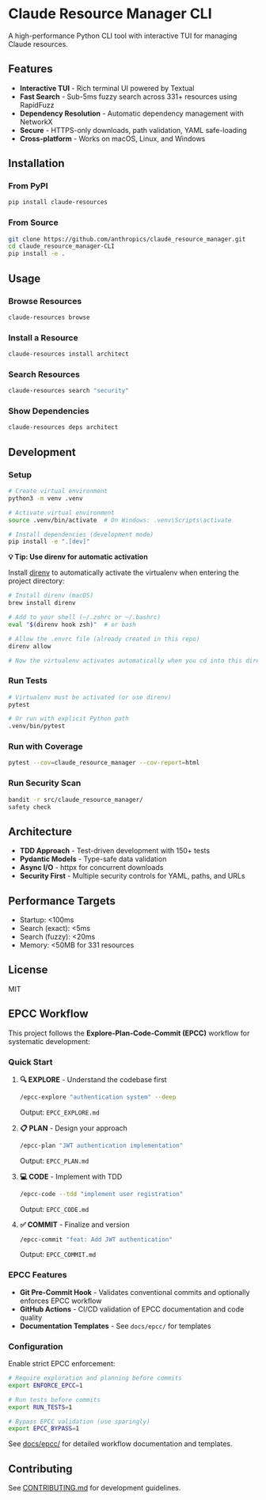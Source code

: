 # Claude Resource Manager CLI

A high-performance Python CLI tool with interactive TUI for managing Claude resources.

## Features

- **Interactive TUI** - Rich terminal UI powered by Textual
- **Fast Search** - Sub-5ms fuzzy search across 331+ resources using RapidFuzz
- **Dependency Resolution** - Automatic dependency management with NetworkX
- **Secure** - HTTPS-only downloads, path validation, YAML safe-loading
- **Cross-platform** - Works on macOS, Linux, and Windows

## Installation

### From PyPI

```bash
pip install claude-resources
```

### From Source

```bash
git clone https://github.com/anthropics/claude_resource_manager.git
cd claude_resource_manager-CLI
pip install -e .
```

## Usage

### Browse Resources

```bash
claude-resources browse
```

### Install a Resource

```bash
claude-resources install architect
```

### Search Resources

```bash
claude-resources search "security"
```

### Show Dependencies

```bash
claude-resources deps architect
```

## Development

### Setup

```bash
# Create virtual environment
python3 -m venv .venv

# Activate virtual environment
source .venv/bin/activate  # On Windows: .venv\Scripts\activate

# Install dependencies (development mode)
pip install -e ".[dev]"
```

**💡 Tip: Use direnv for automatic activation**

Install [direnv](https://direnv.net/) to automatically activate the virtualenv when entering the project directory:

```bash
# Install direnv (macOS)
brew install direnv

# Add to your shell (~/.zshrc or ~/.bashrc)
eval "$(direnv hook zsh)"  # or bash

# Allow the .envrc file (already created in this repo)
direnv allow

# Now the virtualenv activates automatically when you cd into this directory!
```

### Run Tests

```bash
# Virtualenv must be activated (or use direnv)
pytest

# Or run with explicit Python path
.venv/bin/pytest
```

### Run with Coverage

```bash
pytest --cov=claude_resource_manager --cov-report=html
```

### Run Security Scan

```bash
bandit -r src/claude_resource_manager/
safety check
```

## Architecture

- **TDD Approach** - Test-driven development with 150+ tests
- **Pydantic Models** - Type-safe data validation
- **Async I/O** - httpx for concurrent downloads
- **Security First** - Multiple security controls for YAML, paths, and URLs

## Performance Targets

- Startup: <100ms
- Search (exact): <5ms
- Search (fuzzy): <20ms
- Memory: <50MB for 331 resources

## License

MIT

## EPCC Workflow

This project follows the **Explore-Plan-Code-Commit (EPCC)** workflow for systematic development:

### Quick Start

1. **🔍 EXPLORE** - Understand the codebase first
   ```bash
   /epcc-explore "authentication system" --deep
   ```
   Output: `EPCC_EXPLORE.md`

2. **📋 PLAN** - Design your approach
   ```bash
   /epcc-plan "JWT authentication implementation"
   ```
   Output: `EPCC_PLAN.md`

3. **💻 CODE** - Implement with TDD
   ```bash
   /epcc-code --tdd "implement user registration"
   ```
   Output: `EPCC_CODE.md`

4. **✅ COMMIT** - Finalize and version
   ```bash
   /epcc-commit "feat: Add JWT authentication"
   ```
   Output: `EPCC_COMMIT.md`

### EPCC Features

- **Git Pre-Commit Hook** - Validates conventional commits and optionally enforces EPCC workflow
- **GitHub Actions** - CI/CD validation of EPCC documentation and code quality
- **Documentation Templates** - See `docs/epcc/` for templates

### Configuration

Enable strict EPCC enforcement:
```bash
# Require exploration and planning before commits
export ENFORCE_EPCC=1

# Run tests before commits
export RUN_TESTS=1

# Bypass EPCC validation (use sparingly)
export EPCC_BYPASS=1
```

See [docs/epcc/](docs/epcc/) for detailed workflow documentation and templates.

## Contributing

See [CONTRIBUTING.md](CONTRIBUTING.md) for development guidelines.
